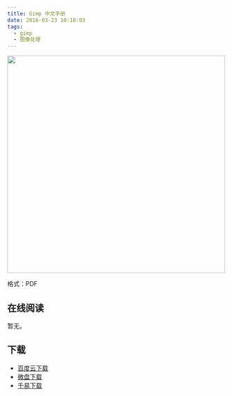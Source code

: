 ```yaml
---
title: Gimp 中文手册
date: 2016-03-23 10:18:03
tags:
  - gimp
  - 图像处理
---
```


<img src='http://ww2.sinaimg.cn/large/841aea59jw1f26kyh5ghgj20jt0s13ym.jpg' width='500' />

格式：PDF

<!--more-->

## 在线阅读 ##

暂无。

## 下载 ##

+ [百度云下载](http://pan.baidu.com/share/link?shareid=441114&uk=2435549136)
+ [微盘下载](http://vdisk.weibo.com/s/aADaW4YRjjnDa)
+ [千易下载](http://1000eb.com/1jmlh)